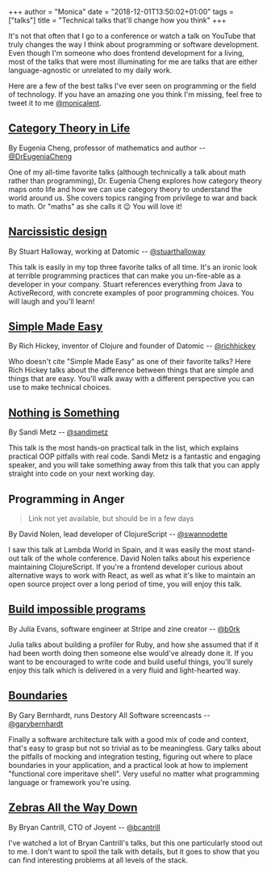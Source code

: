 +++
author = "Monica"
date = "2018-12-01T13:50:02+01:00"
tags = ["talks"]
title = "Technical talks that'll change how you think"
+++

It's not that often that I go to a conference or watch a talk on YouTube that
truly changes the way I think about programming or software development. Even
though I'm someone who does frontend development for a living, most of the
talks that were most illuminating for me are talks that are either
language-agnostic or unrelated to my daily work.

Here are a few of the best talks I've ever seen on programming or the field
of technology. If you have an amazing one you think I'm missing, feel
free to tweet it to me [@monicalent](https://twitter.com/monicalent).

## [Category Theory in Life](https://www.youtube.com/watch?v=ho7oagHeqNc&t=142s)

By Eugenia Cheng, professor of mathematics and author -- [@DrEugeniaCheng](https://twitter.com/DrEugeniaCheng)

One of my all-time favorite talks (although technically a talk about math
rather than programming), Dr. Eugenia Cheng explores how category theory
maps onto life and how we can use category theory to understand the world
around us. She covers topics ranging from privilege to war and back to math.
Or "maths" as she calls it :wink: You will love it!

## [Narcissistic design](https://www.youtube.com/watch?v=LEZv-kQUSi4)

By Stuart Halloway, working at Datomic -- [@stuarthalloway](https://twitter.com/stuarthalloway)

This talk is easily in my top three favorite talks of all time. It's an ironic
look at terrible programming practices that can make you un-fire-able as a
developer in your company. Stuart references everything from Java to
ActiveRecord, with concrete examples of poor programming choices. You will
laugh and you'll learn!

## [Simple Made Easy](https://www.infoq.com/presentations/Simple-Made-Easy)

By Rich Hickey, inventor of Clojure and founder of Datomic -- [@richhickey](https://twitter.com/richhickey)

Who doesn't cite "Simple Made Easy" as one of their favorite talks? Here
Rich Hickey talks about the difference between things that are simple
and things that are easy. You'll walk away with a different perspective
you can use to make technical choices.

## [Nothing is Something](https://www.youtube.com/watch?v=OMPfEXIlTVE)

By Sandi Metz -- [@sandimetz](https://twitter.com/)

This talk is the most hands-on practical talk in the list, which explains
practical OOP pitfalls with real code. Sandi Metz is a fantastic and engaging
speaker, and you will take something away from this talk that you can apply
straight into code on your next working day.

## Programming in Anger

> Link not yet available, but should be in a few days

By David Nolen, lead developer of ClojureScript -- [@swannodette](https://twitter.com/swannodette)

I saw this talk at Lambda World in Spain, and it was easily the most stand-out
talk of the whole conference. David Nolen talks about his experience
maintaining ClojureScript. If you're a frontend developer curious about
alternative ways to work with React, as well as what it's like to maintain
an open source project over a long period of time, you will enjoy this talk.

## [Build impossible programs](https://jvns.ca/blog/2018/09/18/build-impossible-programs/)

By Julia Evans, software engineer at Stripe and zine creator -- [@b0rk](https://twitter.com/b0rk)

Julia talks about building a profiler for Ruby, and how she assumed that
if it had been worth doing then someone else would've already done it.
If you want to be encouraged to write code and build useful things, you'll
surely enjoy this talk which is delivered in a very fluid and light-hearted
way.

## [Boundaries](https://www.destroyallsoftware.com/talks/boundaries)

By Gary Bernhardt, runs Destory All Software screencasts -- [@garybernhardt](https://twitter.com/garybernhardt)

Finally a software architecture talk with a good mix of code and context,
that's easy to grasp but not so trivial as to be meaningless. Gary talks about
the pitfalls of mocking and integration testing, figuring out where to
place boundaries in your application, and a practical look at how to implement
"functional core imperitave shell". Very useful no matter what programming
language or framework you're using.

## [Zebras All the Way Down](https://www.youtube.com/watch?v=fE2KDzZaxvE)

By Bryan Cantrill, CTO of Joyent -- [@bcantrill](https://twitter.com/bcantrill)

I've watched a lot of Bryan Cantrill's talks, but this one particularly stood
out to me. I don't want to spoil the talk with details, but it goes to show
that you can find interesting problems at all levels of the stack.
